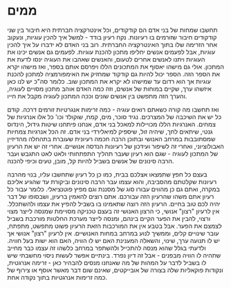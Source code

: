 ממים
=====

תחשבו שמחות של בני אדם הם קודקודים, וכל אינטרקציה חברתית היא חיבור בין שני קודקודים
חיבור שזורמים בו רעיונות. נקח רעיון בודד - למשל איך להכין עוגיות, ונעקוב אחר הזרימה שלו בתוך האינטרקציה
החברתית. רוב בני האדם לא ידברו על איך להכין עוגיות, אבל לפעמים אנשים יחליפו מתכון להכנת עוגיות. לפעמים
גם אנשים יכינו את העוגיות ויתנו לאנשים אחרים לטעום, והאנשים שאהבו את העוגיה ינסו לדעת את המתכון. אולי גם
מישהו יאסוף את המתכונים הללו ויפרסם אותם בספר, ואז מישהו יקרא את הספר הזה. הספר יכול להיות גם קודקוד שמחזיק
את האימפורמציה למתכון להכנת עוגיות אך הוא רדום עד שמישהו לא יקרא את המתכון שוב. כלומר סה"כ יש לנו כאן
איזשהו ערך, שקיים במוחות של אנשים, וזה כמה האדם אוהב מתכון מסויים לעוגיה, והערך הזה מתפשט בין אנשים שונים
וככה המתכון לעוגיה מקבל את חייו.

ואז תחשבו מה קורה כשאתם רואים עוגיה - כמה זרימות אנגרטיות זורמים דרכה. קודם כל יש את השיכבה של המצרכים. נגיד 
סוכר, מים, קמח, שוקולד וכו' כל אלו אנרגיות של צמחים. האנרגיות הללו מכויילות למאכל בני אדם, אנחנו פיתחנו שיטות
גידול, הינדוס גנטי, שיתאים לחך, שיהיה זול, שיספיק למיאלירדי בני אדם. זה הכל אנרגיות צמחיות שמסתובבות במרחב האנושי
ובתוכן הרבה חכמה רעיונית שעוברת בתהחלה מהדיזיין האבולוציוני, ואחרי זה לשיפור ועידכון של רעיונות הנדסה אנושיים.
אחרי זה יש את הרעיון של המתכון לעוגיה - שגם הוא רעיון שעבר תהליך התפתחותי ולאט לאט התגבש ועבר הרבה סינונים של אנשים
בשביל להיות קל, מובן, טעים וכיפי להכנה. 

בעצם כל חפץ שתמצאו אצלכם בבית, כמו כן כל רעיון שתחשבו עליו, בנוי מהרבה רעיונות שקלטתם מהסביבה, והוא עצמו עבר הרבה
סינונים וביקורת עד שהגיע אליכם במקרה, ואתם גם כן מהווים עבורו סוג של מסננת וגם מפיץ פוטנציאלי. כלומר עבור כל רעיון
אתם משהו שהרעיון הזה עבורכם. אתם רוצים להאמין ברעיון, ושבסופו של דבר יהיה לכם טוב בחיים. הרעיון הזה רוצה שתאמינו
בו בשביל להפיץ את עצמו ולהשתכלל. אין לרעיון "רצון" אנושי, כי הרצון האנושי זה בעצם טכניקה מסויימת שמנסה לייצר מצוי 
ורצוי, להבין את הפער הקיים בינהם, ומנסה לייצר מערכת החלטות מורכבת בשביל לצמצם את הפער. אבל בטבע אין את המורכבות הזאת
הרעיון פשוט מתפשט, מתפתח, עובר שינויים קלים, וממשיך לנוע במרחב במחות האנושיים. אין לרעיון "רצון" אנושי אך יש לו תנועה 
ערך, שינוי, והשאלה המענינת האם יש לו הוויה, האם הוא ישות בעל חוויה. ולדעתי בגלל שהוא מנסה להתכייל ולהשתפר במרחב כלשהו 
זה עצמו כבר מחייב שתהיה לו הוויה מבפנים - אבל זה דיון נפרד. בינתיים אפשר לעשות ניסוי מחשבתי שיש לו בשביל לדבר על המהות
של מה שאנחנו מנסים להבהיר כאן - זרימה אנרגטית, ונקודות פוקאליות שלה בצורה של אובייקטים, שאינם שום דבר מאשר אוסף או
צירוף של כמה זרימות אנרגטיות בתוך נקודה אחת. 
